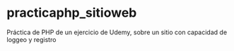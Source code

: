 # practicaphp_sitioweb
Práctica de PHP de un ejercicio de Udemy, sobre un sitio con capacidad de loggeo y registro

